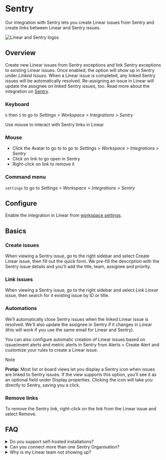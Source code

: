 # Sentry

Our integration with Sentry lets you create Linear issues from Sentry and create links between Linear and Sentry issues.

![Linear and Sentry logos](https://webassets.linear.app/images/ornj730p/production/69eac4d1fdb9475cee6881b4fdf4bfcbb62f7403-2160x1327.png?q=95&auto=format&dpr=2)

## Overview

Create new Linear issues from Sentry exceptions and link Sentry exceptions to existing Linear issues. Once enabled, the option will show up in Sentry under _Linked Issues_. When a Linear issue is completed, any linked Sentry issues will be automatically resolved. Re-assigning an issue in Linear will update the assignee on linked Sentry issues, too. Read more about the integration on [Sentry](https://sentry.io/integrations/linear/).

### Keyboard

`G` then `S` to go to _Settings > Workspace > Integrations > Sentry_

Use mouse to interact with Sentry links in Linear

### Mouse

* Click the Avatar to go to to go to _Settings > Workspace > Integrations > Sentry_
* Click on link to go open in Sentry
* Right-click on link to remove it

### Command menu

`settings` to go to _Settings > Workspace > Integrations > Sentry_

## Configure

Enable the integration in Linear from [workspace settings](https://linear.app/settings/integrations/sentry). 

## Basics

### Create issues

When viewing a Sentry issue, go to the right sidebar and select Create Linear issue, then fill out the quick form. We pre-fill the description with the Sentry issue details and you'll add the title, team, assignee and priority. 

### Link issues

When viewing a Sentry issue, go to the right sidebar and select _Link Linear_ _issue,_ then search for it existing issue by ID or title. 

### Automations

We’ll automatically close Sentry issues when the linked Linear issue is resolved. We'll also update the assignee in Sentry if it changes in Linear (this will work if you use the same email for Linear and Sentry).  
  
You can also configure automatic creation of Linear issues based on issue/event alerts and metric alerts in Sentry from Alerts > Create Alert and customize your rules to create a Linear issue.

> [!NOTE]
> **Protip:** Most list or board views let you display a Sentry icon when issues are linked to Sentry issues. If the view supports this option, you'll see it as an optional field under Display properties. Clicking the icon will take you directly to Sentry, saving you a click.

### Remove links

To remove the Sentry link, right-click on the link from the Linear issue and select Remove.

## FAQ

<details>
<summary>Do you support self-hosted installations?</summary>
Unfortunately, the integration is limited to cloud accounts. This is a limitation with their integrations, reach out to Sentry if you'd like them to support this in the future.
</details>

<details>
<summary>Can you connect more than one Sentry Organisation?</summary>
Not at this time.
</details>

<details>
<summary>Why is my Linear team not showing up?</summary>
You can only use this integration for public Linear teams, private teams aren't supported. If you convert a team to private any existing connection will no longer work.
</details>
